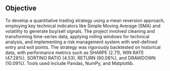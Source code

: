 ## Objective
To develop a quantitative trading strategy using a mean reversion approach, employing key technical indicators like Simple Moving Average (SMA) and volatility to generate buy/sell signals. The project involved cleaning and transforming time-series data, applying rolling windows for technical analysis, and implementing a risk management system with well-defined entry and exit points. The strategy was rigorously backtested on historical data, with performance metrics such as SHARPE (2.71), WIN RATE (47.28%), SORTINO RATIO (4.53), RETURN (90.08%), and DRAWDOWN (10.09%). Tools used include Pandas, NumPy, and Matplotlib.
